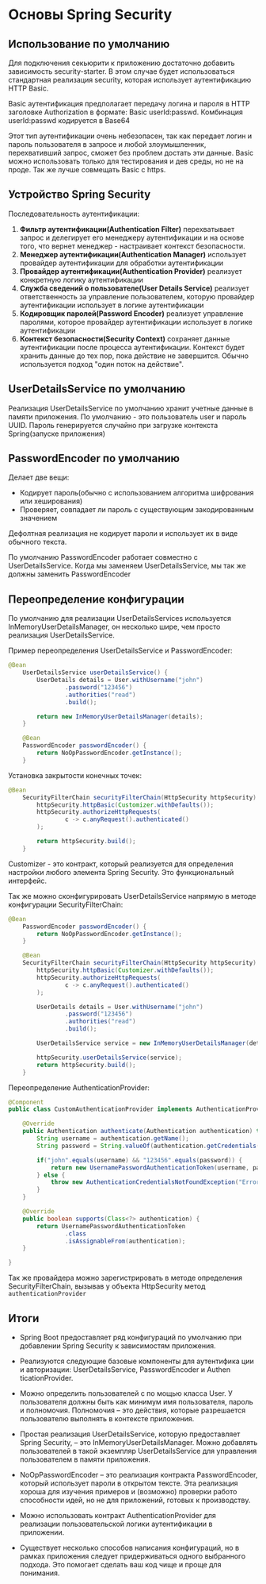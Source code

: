 # Основы Spring Security

## Использование по умолчанию

Для подключения секьюрити к приложению достаточно добавить зависимость security-starter.
В этом случае будет использоваться стандартная реализация security, которая использует
аутентификацию HTTP Basic.

Basic аутентификация предполагает передачу логина и пароля в HTTP заголовке Authorization в формате:
Basic userId:passwd. Комбинация userId:passwd кодируется в Base64 

Этот тип аутентификации очень небезопасен, так как передает логин и пароль пользователя в запросе
и любой злоумышленник, перехвативший запрос, сможет без проблем достать эти данные.
Basic можно использовать только для тестирования и дев среды, но не на проде.
Так же лучше совмещать Basic с https.

## Устройство Spring Security

Последовательность аутентификации:

1. **Фильтр аутентификации(Authentication Filter)** перехватывает запрос и делегирует его менеджеру аутентификации 
и на основе того, что вернет менеджер - настраивает контекст безопасности.
2. **Менеджер аутентификации(Authentication Manager)** использует провайдер аутентификации для обработки аутентификации
3. **Провайдер аутентификации(Authentication Provider)** реализует конкретную логику аутентификации
4. **Служба сведений о пользователе(User Details Service)** реализует ответственность за управление пользователем,
которую провайдер аутентификации использует в логике аутентификации
5. **Кодировщик паролей(Password Encoder)** реализует управление паролями, которое провайдер
аутентификации использует в логике аутентификации
6. **Контекст безопасности(Security Context)** сохраняет данные аутентификации после процесса аутентификации. 
Контекст будет хранить данные до тех пор, пока действие не завершится. Обычно используется подход "один поток на действие".

## UserDetailsService по умолчанию

Реализация UserDetailsService по умолчанию хранит учетные данные в памяти приложения.
По умолчанию - это пользователь user и пароль UUID. Пароль генерируется случайно при загрузке контекста Spring(запуске приложения)

## PasswordEncoder по умолчанию

Делает две вещи:

- Кодирует пароль(обычно с использованием алгоритма шифрования или хеширования)
- Проверяет, совпадает ли пароль с существующим закодированным значением

Дефолтная реализация не кодирует пароли и использует их в виде обычного текста.

По умолчанию PasswordEncoder работает совместно с UserDetailsService. Когда мы заменяем UserDetailsService,
мы так же должны заменить PasswordEncoder

## Переопределение конфигурации
По умолчанию для реализации UserDetailsServices используется InMemoryUserDetailsManager, он несколько шире, чем просто реализация UserDetailsService.

Пример переопределения UserDetailsService и PasswordEncoder:

```java
@Bean
    UserDetailsService userDetailsService() {
        UserDetails details = User.withUsername("john")
                .password("123456")
                .authorities("read")
                .build();

        return new InMemoryUserDetailsManager(details);
    }

    @Bean
    PasswordEncoder passwordEncoder() {
        return NoOpPasswordEncoder.getInstance();
    }
```

Установка закрытости конечных точек:

```java
@Bean
    SecurityFilterChain securityFilterChain(HttpSecurity httpSecurity) throws Exception {
        httpSecurity.httpBasic(Customizer.withDefaults());
        httpSecurity.authorizeHttpRequests(
                c -> c.anyRequest().authenticated()
        );

        return httpSecurity.build();
    }
```

Customizer - это контракт, который реализуется для определения настройки любого элемента Spring Security. Это функциональный интерфейс.

Так же можно сконфигурировать UserDetailsService напрямую в методе конфигурации SecurityFilterChain: 

```java
@Bean
    PasswordEncoder passwordEncoder() {
        return NoOpPasswordEncoder.getInstance();
    }

    @Bean
    SecurityFilterChain securityFilterChain(HttpSecurity httpSecurity) throws Exception {
        httpSecurity.httpBasic(Customizer.withDefaults());
        httpSecurity.authorizeHttpRequests(
                c -> c.anyRequest().authenticated()
        );

        UserDetails details = User.withUsername("john")
                .password("123456")
                .authorities("read")
                .build();

        UserDetailsService service = new InMemoryUserDetailsManager(details);

        httpSecurity.userDetailsService(service);
        return httpSecurity.build();
    }
```

Переопределение AuthenticationProvider:

```java
@Component
public class CustomAuthenticationProvider implements AuthenticationProvider {

    @Override
    public Authentication authenticate(Authentication authentication) throws AuthenticationException {
        String username = authentication.getName();
        String password = String.valueOf(authentication.getCredentials());

        if("john".equals(username) && "123456".equals(password)) {
            return new UsernamePasswordAuthenticationToken(username, password, List.of());
        } else {
            throw new AuthenticationCredentialsNotFoundException("Error!");
        }
    }

    @Override
    public boolean supports(Class<?> authentication) {
        return UsernamePasswordAuthenticationToken
                .class
                .isAssignableFrom(authentication);
    }

}
```

Так же провайдера можно зарегистрировать в методе определения SecurityFilterChain,
вызывав у объекта HttpSecurity метод `authenticationProvider`

## Итоги

- Spring Boot предоставляет ряд конфигураций по умолчанию при
добавлении Spring Security к зависимостям приложения.

- Реализуются следующие базовые компоненты для аутентифика
ции и авторизации: UserDetailsService, PasswordEncoder и Authen
ticationProvider.

- Можно определить пользователей с по мощью класса User.
У пользователя должны быть как минимум имя пользователя, пароль и полномочия.
Полномочия – это действия, которые разрешается пользователю выполнять в
контексте приложения.

- Простая реализация UserDetailsService, которую предоставляет
Spring Security, – это InMemoryUserDetailsManager. Можно добавлять пользователей
в такой экземпляр UserDetailsService для управления пользователем в памяти приложения.

- NoOpPasswordEncoder – это реализация контракта PasswordEncoder,
который использует пароли в открытом тексте. Эта реализация
хороша для изучения примеров и (возможно) проверки работо
способности идей, но не для приложений, готовых к производству.

- Можно использовать контракт AuthenticationProvider для
реализации пользовательской логики аутентификации в приложении.

- Существует несколько способов написания конфигураций, но
в рамках приложения следует придерживаться одного выбранного подхода. 
Это помогает сделать ваш код чище и проще для понимания.